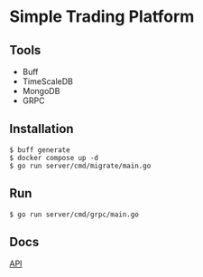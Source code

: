 # Simple Trading Platform

## Tools
* Buff
* TimeScaleDB
* MongoDB
* GRPC

## Installation
```
$ buff generate
$ docker compose up -d
$ go run server/cmd/migrate/main.go
```

## Run 
```
$ go run server/cmd/grpc/main.go
```

## Docs
[API](http://localhost:8081)